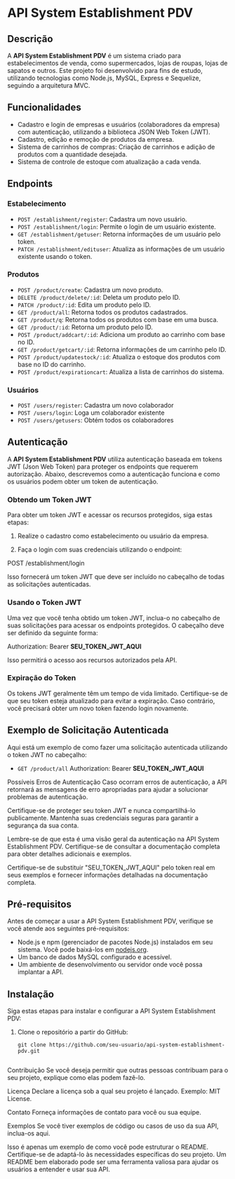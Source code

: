 # API System Establishment PDV

## Descrição

A **API System Establishment PDV** é um sistema criado para estabelecimentos de venda, como supermercados, lojas de roupas, lojas de sapatos e outros. Este projeto foi desenvolvido para fins de estudo, utilizando tecnologias como Node.js, MySQL, Express e Sequelize, seguindo a arquitetura MVC.

## Funcionalidades

- Cadastro e login de empresas e usuários (colaboradores da empresa) com autenticação, utilizando a biblioteca JSON Web Token (JWT).
- Cadastro, edição e remoção de produtos da empresa.
- Sistema de carrinhos de compras: Criação de carrinhos e adição de produtos com a quantidade desejada.
- Sistema de controle de estoque com atualização a cada venda.

## Endpoints

### Estabelecimento

- `POST /establishment/register`: Cadastra um novo usuário.
- `POST /establishment/login`: Permite o login de um usuário existente.
- `GET /establishment/getuser`: Retorna informações de um usuário pelo token.
- `PATCH /establishment/edituser`: Atualiza as informações de um usuário existente usando o token.

### Produtos

- `POST /product/create`: Cadastra um novo produto.
- `DELETE /product/delete/:id`: Deleta um produto pelo ID.
- `PATCH /product/:id`: Edita um produto pelo ID.
- `GET /product/all`: Retorna todos os produtos cadastrados.
- `GET /product/q`: Retorna todos os produtos com base em uma busca.
- `GET /product/:id`: Retorna um produto pelo ID.
- `POST /product/addcart/:id`: Adiciona um produto ao carrinho com base no ID.
- `GET /product/getcart/:id`: Retorna informações de um carrinho pelo ID.
- `POST /product/updatestock/:id`: Atualiza o estoque dos produtos com base no ID do carrinho.
- `POST /product/expirationcart`: Atualiza a lista de carrinhos do sistema.

### Usuários
- `POST /users/register`: Cadastra um novo colaborador
- `POST /users/login`: Loga um colaborador existente 
- `POST /users/getusers`: Obtém todos os colaboradores

## Autenticação

A **API System Establishment PDV** utiliza autenticação baseada em tokens JWT (Json Web Token) para proteger os endpoints que requerem autorização. Abaixo, descrevemos como a autenticação funciona e como os usuários podem obter um token de autenticação.

### Obtendo um Token JWT

Para obter um token JWT e acessar os recursos protegidos, siga estas etapas:

1. Realize o cadastro como estabelecimento ou usuário da empresa.

2. Faça o login com suas credenciais utilizando o endpoint:

POST /establishment/login

Isso fornecerá um token JWT que deve ser incluído no cabeçalho de todas as solicitações autenticadas.

### Usando o Token JWT

Uma vez que você tenha obtido um token JWT, inclua-o no cabeçalho de suas solicitações para acessar os endpoints protegidos. O cabeçalho deve ser definido da seguinte forma:

Authorization: Bearer __SEU_TOKEN_JWT_AQUI__

Isso permitirá o acesso aos recursos autorizados pela API.

### Expiração do Token

Os tokens JWT geralmente têm um tempo de vida limitado. Certifique-se de que seu token esteja atualizado para evitar a expiração. Caso contrário, você precisará obter um novo token fazendo login novamente.

## Exemplo de Solicitação Autenticada

Aqui está um exemplo de como fazer uma solicitação autenticada utilizando o token JWT no cabeçalho:

- `GET /product/all`
Authorization: Bearer __SEU_TOKEN_JWT_AQUI__

Possíveis Erros de Autenticação
Caso ocorram erros de autenticação, a API retornará as mensagens de erro apropriadas para ajudar a solucionar problemas de autenticação.

Certifique-se de proteger seu token JWT e nunca compartilhá-lo publicamente. Mantenha suas credenciais seguras para garantir a segurança da sua conta.

Lembre-se de que esta é uma visão geral da autenticação na API System Establishment PDV. Certifique-se de consultar a documentação completa para obter detalhes adicionais e exemplos.


Certifique-se de substituir "SEU_TOKEN_JWT_AQUI" pelo token real em seus exemplos e fornecer informações detalhadas na documentação completa.


## Pré-requisitos

Antes de começar a usar a API System Establishment PDV, verifique se você atende aos seguintes pré-requisitos:

- Node.js e npm (gerenciador de pacotes Node.js) instalados em seu sistema. Você pode baixá-los em [nodejs.org](https://nodejs.org/).
- Um banco de dados MySQL configurado e acessível.
- Um ambiente de desenvolvimento ou servidor onde você possa implantar a API.

## Instalação

Siga estas etapas para instalar e configurar a API System Establishment PDV:

1. Clone o repositório a partir do GitHub:

   ```shell
   git clone https://github.com/seu-usuario/api-system-establishment-pdv.git


Contribuição
Se você deseja permitir que outras pessoas contribuam para o seu projeto, explique como elas podem fazê-lo.

Licença
Declare a licença sob a qual seu projeto é lançado. Exemplo: MIT License.

Contato
Forneça informações de contato para você ou sua equipe.

Exemplos
Se você tiver exemplos de código ou casos de uso da sua API, inclua-os aqui.

Isso é apenas um exemplo de como você pode estruturar o README. Certifique-se de adaptá-lo às necessidades específicas do seu projeto. Um README bem elaborado pode ser uma ferramenta valiosa para ajudar os usuários a entender e usar sua API.